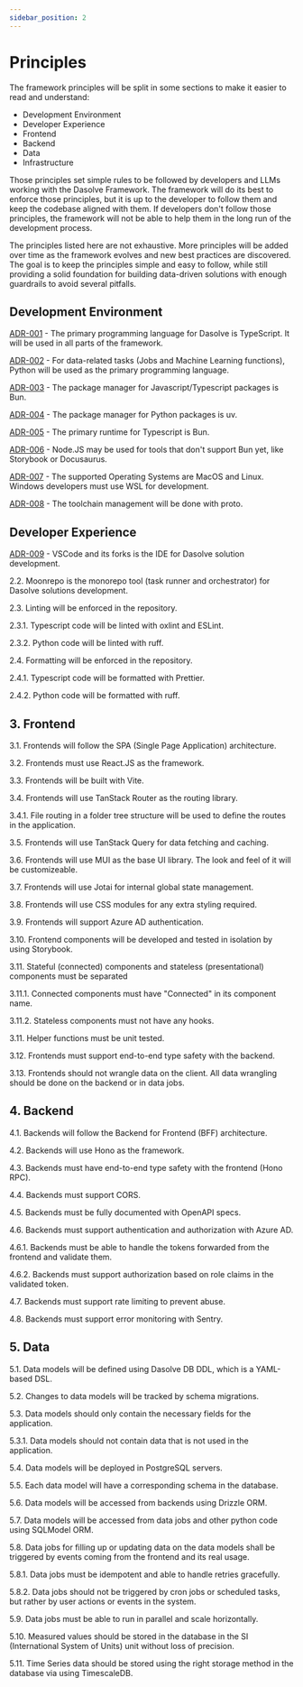 ```yaml
---
sidebar_position: 2
---
```


# Principles

The framework principles will be split in some sections to make it easier to read and understand:

- Development Environment
- Developer Experience
- Frontend
- Backend
- Data
- Infrastructure

Those principles set simple rules to be followed by developers and LLMs working with the Dasolve Framework. The framework will do its best to enforce those principles, but it is up to the developer to follow them and keep the codebase aligned with them. If developers don't follow those principles, the framework will not be able to help them in the long run of the development process.

The principles listed here are not exhaustive. More principles will be added over time as the framework evolves and new best practices are discovered. The goal is to keep the principles simple and easy to follow, while still providing a solid foundation for building data-driven solutions with enough guardrails to avoid several pitfalls.

## Development Environment

[ADR-001](./adrs/ADR-001.md) - The primary programming language for Dasolve is TypeScript. It will be used in all parts of the framework.

[ADR-002](./adrs/ADR-002.md) - For data-related tasks (Jobs and Machine Learning functions), Python will be used as the primary programming language.

[ADR-003](./adrs/ADR-003.md) - The package manager for Javascript/Typescript packages is Bun.

[ADR-004](./adrs/ADR-004.md) - The package manager for Python packages is uv.

[ADR-005](./adrs/ADR-005.md) - The primary runtime for Typescript is Bun.

[ADR-006](./adrs/ADR-006.md) - Node.JS may be used for tools that don't support Bun yet, like Storybook or Docusaurus.

[ADR-007](./adrs/ADR-007.md) - The supported Operating Systems are MacOS and Linux. Windows developers must use WSL for development.

[ADR-008](./adrs/ADR-008.md) - The toolchain management will be done with proto.

## Developer Experience

[ADR-009](./adrs/ADR-009.md) - VSCode and its forks is the IDE for Dasolve solution development.

2.2. Moonrepo is the monorepo tool (task runner and orchestrator) for Dasolve solutions development.

2.3. Linting will be enforced in the repository.

2.3.1. Typescript code will be linted with oxlint and ESLint.

2.3.2. Python code will be linted with ruff.

2.4. Formatting will be enforced in the repository.

2.4.1. Typescript code will be formatted with Prettier.

2.4.2. Python code will be formatted with ruff.

## 3. Frontend

3.1. Frontends will follow the SPA (Single Page Application) architecture.

3.2. Frontends must use React.JS as the framework.

3.3. Frontends will be built with Vite.

3.4. Frontends will use TanStack Router as the routing library.

3.4.1. File routing in a folder tree structure will be used to define the routes in the application.

3.5. Frontends will use TanStack Query for data fetching and caching.

3.6. Frontends will use MUI as the base UI library. The look and feel of it will be customizeable.

3.7. Frontends will use Jotai for internal global state management.

3.8. Frontends will use CSS modules for any extra styling required.

3.9. Frontends will support Azure AD authentication.

3.10. Frontend components will be developed and tested in isolation by using Storybook.

3.11. Stateful (connected) components and stateless (presentational) components must be separated

3.11.1. Connected components must have "Connected" in its component name.

3.11.2. Stateless components must not have any hooks.

3.11. Helper functions must be unit tested.

3.12. Frontends must support end-to-end type safety with the backend.

3.13. Frontends should not wrangle data on the client. All data wrangling should be done on the backend or in data jobs.

## 4. Backend

4.1. Backends will follow the Backend for Frontend (BFF) architecture.

4.2. Backends will use Hono as the framework.

4.3. Backends must have end-to-end type safety with the frontend (Hono RPC).

4.4. Backends must support CORS.

4.5. Backends must be fully documented with OpenAPI specs.

4.6. Backends must support authentication and authorization with Azure AD.

4.6.1. Backends must be able to handle the tokens forwarded from the frontend and validate them.

4.6.2. Backends must support authorization based on role claims in the validated token.

4.7. Backends must support rate limiting to prevent abuse.

4.8. Backends must support error monitoring with Sentry.

## 5. Data

5.1. Data models will be defined using Dasolve DB DDL, which is a YAML-based DSL.

5.2. Changes to data models will be tracked by schema migrations.

5.3. Data models should only contain the necessary fields for the application.

5.3.1. Data models should not contain data that is not used in the application.

5.4. Data models will be deployed in PostgreSQL servers.

5.5. Each data model will have a corresponding schema in the database.

5.6. Data models will be accessed from backends using Drizzle ORM.

5.7. Data models will be accessed from data jobs and other python code using SQLModel ORM.

5.8. Data jobs for filling up or updating data on the data models shall be triggered by events coming from the frontend and its real usage.

5.8.1. Data jobs must be idempotent and able to handle retries gracefully.

5.8.2. Data jobs should not be triggered by cron jobs or scheduled tasks, but rather by user actions or events in the system.

5.9. Data jobs must be able to run in parallel and scale horizontally.

5.10. Measured values should be stored in the database in the SI (International System of Units) unit without loss of precision.

5.11. Time Series data should be stored using the right storage method in the database via using TimescaleDB.

